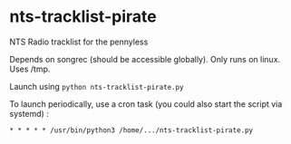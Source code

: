 # nts-tracklist-pirate
NTS Radio tracklist for the pennyless

Depends on songrec (should be accessible globally). Only runs on linux. Uses /tmp.

Launch using ```python nts-tracklist-pirate.py```

To launch periodically, use a cron task (you could also start the script via systemd) :
```
* * * * * /usr/bin/python3 /home/.../nts-tracklist-pirate.py
```
